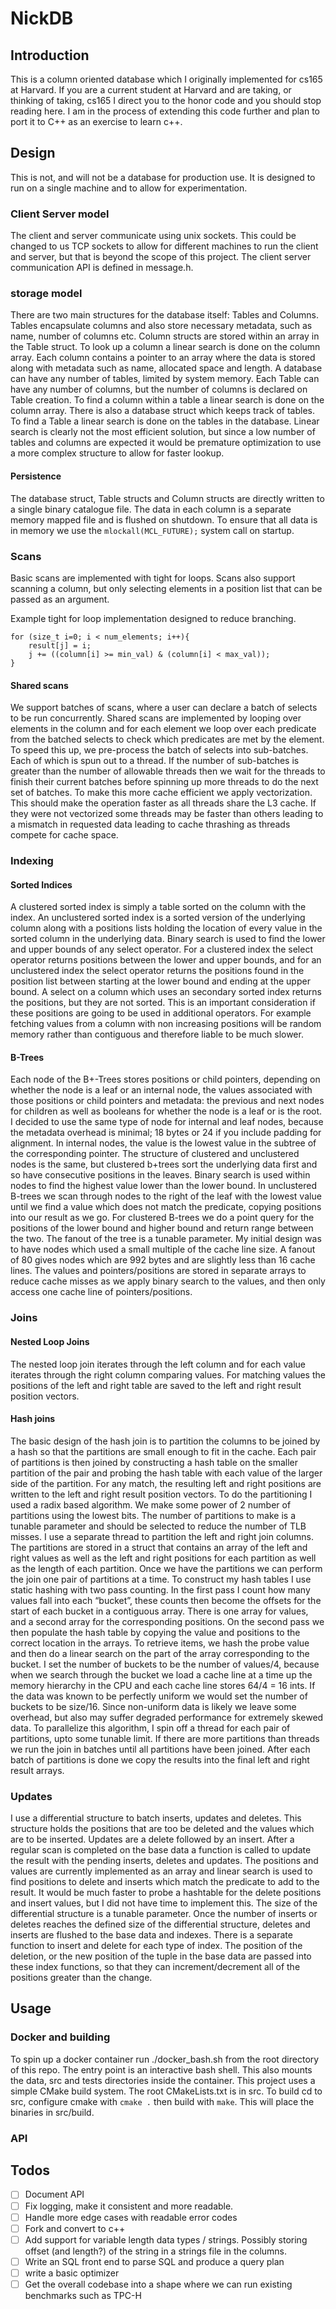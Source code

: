 # NickDB

## Introduction
This is a column oriented database which I originally implemented for cs165 at Harvard. If you are a current student at Harvard and are taking, or thinking of taking, cs165 I direct you to the honor code and you should stop reading here. 
I am in the process of extending this code further and plan to port it to C++ as an exercise to learn c++.


## Design
This is not, and will not be a database for production use. It is designed to run on a single machine and to allow for experimentation. 
### Client Server model 
The client and server communicate using unix sockets. This could be changed to us TCP sockets to allow for different machines to run the client and server, but that is beyond the scope of this project. 
The client server communication API is defined in message.h. 

### storage model 
There are two main structures for the database itself: Tables and Columns. Tables encapsulate columns and also store necessary metadata, such as name, number of columns etc. Column structs are stored within an array in the Table struct. To look up a column a linear search is done on the column array. Each column contains a pointer to an array where the data is stored along with metadata such as name, allocated space and length. A database can have any number of tables, limited by system memory. Each Table can have any number of columns, but the number of columns is declared on Table creation. To find a column within a table a linear search is done on the column array.  There is also a database struct which keeps track of tables. To find a Table a linear search is done on the tables in the database. Linear search is clearly not the most efficient solution, but since a low number of tables and columns are expected it would be premature optimization to use a more complex structure to allow for faster lookup.

#### Persistence 
The database struct, Table structs and Column structs are directly written to a single binary catalogue file. The data in each column is a separate memory mapped file and is flushed on shutdown. To ensure that all data is in memory we use the `mlockall(MCL_FUTURE);` system call on startup. 

### Scans
Basic scans are implemented with tight for loops. Scans also support scanning a column, but only selecting elements in a position list that can be passed as an argument. 

Example tight for loop implementation designed to reduce branching. 
```$xslt
for (size_t i=0; i < num_elements; i++){
    result[j] = i;
    j += ((column[i] >= min_val) & (column[i] < max_val));
}
```

#### Shared scans
We support batches of scans, where a user can declare a batch of selects to be run concurrently. Shared scans are implemented by looping over elements in the column and for each element we loop over each predicate from the batched selects to check which predicates are met by the element. 
To speed this up, we pre-process the batch of selects into sub-batches. Each of which is spun out to a thread. If the number of sub-batches is greater than the number of allowable threads then  we wait for the threads to finish their current batches before spinning up more threads to do the next set of batches.
To make this more cache efficient we apply vectorization. 
This should make the operation faster as all threads share the L3 cache. If they were not vectorized some threads may be faster than others leading to a mismatch in requested data leading to cache thrashing as threads compete for cache space.

### Indexing
#### Sorted Indices
A clustered sorted index is simply a table sorted on the column with the index. An unclustered sorted index is a sorted version of the underlying column along with a positions lists holding the location of every value in the sorted column in the underlying data. Binary search is used to find the lower and upper bounds of any select operator. For a clustered index the select operator returns positions between the lower and upper bounds, and for an unclustered index the select operator returns the positions found in the position list between starting at the lower bound and ending at the upper bound.
A select on a column which uses an secondary sorted index returns the positions, but they are not sorted. This is an important consideration if these positions are going to be used in additional operators. For example fetching values from a column with non increasing positions will be random memory rather than contiguous and therefore liable to be much slower. 
#### B-Trees

Each node of the B+-Trees stores positions or child pointers, depending on whether the node is a leaf or an internal node, the values associated with those positions or child pointers and metadata: the previous and next nodes for children as well as booleans for whether the node is a leaf or is the root. I decided to use the same type of node for internal and leaf nodes, because the metadata overhead is minimal; 18 bytes or 24 if you include padding for alignment. In internal nodes, the value is the lowest value in the subtree of the corresponding pointer. The structure of clustered and unclustered nodes is the same, but clustered b+trees sort the underlying data first and so have consecutive positions in the leaves. Binary search is used within nodes to find the highest value lower than the lower bound. In unclustered B-trees we scan through nodes to the right of the leaf with the lowest value until we find a value which does not match the predicate, copying positions into our result as we go. For clustered B-trees we do a point query for the positions of the lower bound and higher bound and return range between the two. 
The fanout of the tree is a tunable parameter. My initial design was to have nodes which used a small multiple of the cache line size. A fanout of 80 gives nodes which are 992 bytes and are slightly less than 16 cache lines. The values and pointers/positions are stored in separate arrays to reduce cache misses as we apply binary search to the values, and then only access one cache line of pointers/positions. 

### Joins 
#### Nested Loop Joins
The nested loop join iterates through the left column and for each value iterates through the right column comparing values. For matching values the positions of the left and right table are saved to the left and right result position vectors.

#### Hash joins
The basic design of the hash join is to partition the columns to be joined by a hash so that the partitions are small enough to fit in the cache. Each pair of partitions is then joined by constructing a hash table on the smaller partition of the pair and probing the hash table with each value of the larger side of the partition. For any match, the resulting left and right positions are written to the left and right result position vectors. 
To do the partitioning I used a radix based algorithm. We make some power of 2 number of partitions using the lowest bits. The number of partitions to make is a tunable parameter and should be selected to reduce the number of TLB misses. I use a separate thread to partition the left and right join columns. The partitions are stored in a struct that contains an array of the left and right values as well as the left and right positions for each partition as well as the length of each partition. 
Once we have the partitions we can perform the join one pair of partitions at a time. To construct my hash tables I use static hashing with two pass counting. In the first pass I count how many values fall into each “bucket”, these counts then become the offsets for the start of each bucket in a contiguous array. There is one array for values, and a second array for the corresponding positions.  On the second pass we then populate the hash table by copying the value and positions to the correct location in the arrays. To retrieve items, we hash the probe value and then do a linear search on the part of the array corresponding to the bucket. I set the number of buckets to be the number of values/4, because when we search through the bucket we load a cache line at a time up the memory hierarchy in the CPU and each cache line stores 64/4 = 16 ints. If the data was known to be perfectly uniform we would set the number of buckets to be size/16. Since non-uniform data is likely we leave some overhead, but also may suffer degraded performance for extremely skewed data.  To parallelize this algorithm, I spin off a thread for each pair of partitions, upto some tunable limit. If there are more partitions than threads we run the join in batches until all partitions have been joined. After each batch of partitions is done we copy the results into the final left and right result arrays. 

### Updates 
I use a differential structure to batch inserts, updates and deletes. This structure holds the positions that are too be deleted and the values which are to be inserted. Updates are a delete followed by an insert. After a regular scan is completed on the base data a function is called to update the result with the pending inserts, deletes and updates.  The positions and values are currently implemented as an array and linear search is used to find positions to delete and inserts which match the predicate to add to the result. It would be much faster to probe a hashtable for the delete positions and insert values, but I did not have time to implement this. 
The size of the differential structure is a tunable parameter. Once the number of inserts or deletes reaches the defined size of the differential structure, deletes and inserts are flushed to the base data and indexes. There is a separate function to insert and delete for each type of index. The position of the deletion, or the new position of the tuple in the base data are passed into these index functions, so that they can increment/decrement all of the positions greater than the change. 

## Usage
### Docker and building  
To spin up a docker container run ./docker_bash.sh from the root directory of this repo. The entry point
is an interactive bash shell. This also mounts the data, src and tests directories inside the container. 
This project uses a simple CMake build system. The root CMakeLists.txt is in src. To build cd to src, configure cmake
with `cmake .` then build with `make`. This will place the binaries in src/build. 

### API 

## Todos
- [ ] Document API
- [ ] Fix logging, make it consistent and more readable. 
- [ ] Handle more edge cases with readable error codes 
- [ ] Fork and convert to c++
- [ ] Add support for variable length data types / strings. Possibly storing offset (and length?) of the string in a strings file in the columns. 
- [ ] Write an SQL front end to parse SQL and produce a query plan
- [ ] write a basic optimizer
- [ ] Get the overall codebase into a shape where we can run existing benchmarks such as TPC-H